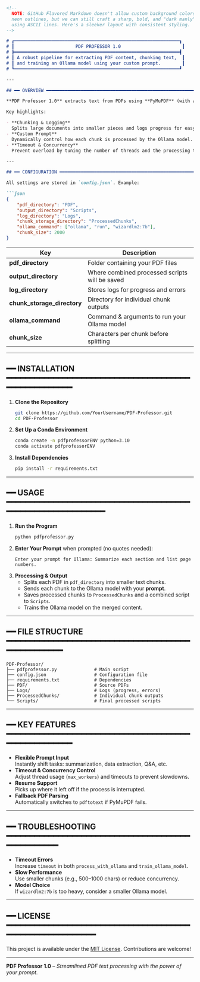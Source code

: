 ```markdown
<!-- 
  NOTE: GitHub Flavored Markdown doesn't allow custom background colors or
  neon outlines, but we can still craft a sharp, bold, and "dark manly" vibe
  using ASCII lines. Here's a sleeker layout with consistent styling.
-->

# ┏━━━━━━━━━━━━━━━━━━━━━━━━━━━━━━━━━━━━━━━━━━━━━━━━━━━━━━━━━━━━━━┓
# ┃                       PDF PROFESSOR 1.0                       ┃
# ┣━━━━━━━━━━━━━━━━━━━━━━━━━━━━━━━━━━━━━━━━━━━━━━━━━━━━━━━━━━━━━━┫
# ┃ A robust pipeline for extracting PDF content, chunking text,  ┃
# ┃ and training an Ollama model using your custom prompt.        ┃
# ┗━━━━━━━━━━━━━━━━━━━━━━━━━━━━━━━━━━━━━━━━━━━━━━━━━━━━━━━━━━━━━━┛

---

## ━━ OVERVIEW ━━━━━━━━━━━━━━━━━━━━━━━━━━━━━━━━━━━━━━━━━━━━━━━━━━━━━━━━

**PDF Professor 1.0** extracts text from PDFs using **PyMuPDF** (with a **Poppler** fallback), then breaks the text into manageable chunks. Each chunk is processed by an Ollama model command, **guided by your prompt** at runtime—ideal for summarizing, extracting insights, or any specialized text manipulation.

Key highlights:

- **Chunking & Logging**  
  Splits large documents into smaller pieces and logs progress for easy resumption.  
- **Custom Prompt**  
  Dynamically control how each chunk is processed by the Ollama model.  
- **Timeout & Concurrency**  
  Prevent overload by tuning the number of threads and the processing timeout.

---

## ━━ CONFIGURATION ━━━━━━━━━━━━━━━━━━━━━━━━━━━━━━━━━━━━━━━━━━━━━━━━━━━

All settings are stored in `config.json`. Example:

```json
{
    "pdf_directory": "PDF",
    "output_directory": "Scripts",
    "log_directory": "Logs",
    "chunk_storage_directory": "ProcessedChunks",
    "ollama_command": ["ollama", "run", "wizardlm2:7b"],
    "chunk_size": 2000
}
```

| Key                         | Description                                             |
|-----------------------------|---------------------------------------------------------|
| **pdf_directory**           | Folder containing your PDF files                       |
| **output_directory**        | Where combined processed scripts will be saved         |
| **log_directory**           | Stores logs for progress and errors                    |
| **chunk_storage_directory** | Directory for individual chunk outputs                 |
| **ollama_command**          | Command & arguments to run your Ollama model           |
| **chunk_size**              | Characters per chunk before splitting                  |

---

## ━━ INSTALLATION ━━━━━━━━━━━━━━━━━━━━━━━━━━━━━━━━━━━━━━━━━━━━━━━━━━━━━

1. **Clone the Repository**
   ```bash
   git clone https://github.com/YourUsername/PDF-Professor.git
   cd PDF-Professor
   ```
2. **Set Up a Conda Environment**
   ```bash
   conda create -n pdfprofessorENV python=3.10
   conda activate pdfprofessorENV
   ```
3. **Install Dependencies**
   ```bash
   pip install -r requirements.txt
   ```

---

## ━━ USAGE ━━━━━━━━━━━━━━━━━━━━━━━━━━━━━━━━━━━━━━━━━━━━━━━━━━━━━━━━━━━━

1. **Run the Program**
   ```bash
   python pdfprofessor.py
   ```
2. **Enter Your Prompt** when prompted (no quotes needed):
   ```
   Enter your prompt for Ollama: Summarize each section and list page numbers.
   ```
3. **Processing & Output**
   - Splits each PDF in `pdf_directory` into smaller text chunks.  
   - Sends each chunk to the Ollama model with your **prompt**.  
   - Saves processed chunks to `ProcessedChunks` and a combined script to `Scripts`.  
   - Trains the Ollama model on the merged content.

---

## ━━ FILE STRUCTURE ━━━━━━━━━━━━━━━━━━━━━━━━━━━━━━━━━━━━━━━━━━━━━━━━━━━

```plaintext
PDF-Professor/
├── pdfprofessor.py              # Main script
├── config.json                  # Configuration file
├── requirements.txt             # Dependencies
├── PDF/                         # Source PDFs
├── Logs/                        # Logs (progress, errors)
├── ProcessedChunks/             # Individual chunk outputs
└── Scripts/                     # Final processed scripts
```

---

## ━━ KEY FEATURES ━━━━━━━━━━━━━━━━━━━━━━━━━━━━━━━━━━━━━━━━━━━━━━━━━━━━━

- **Flexible Prompt Input**  
  Instantly shift tasks: summarization, data extraction, Q&A, etc.  
- **Timeout & Concurrency Control**  
  Adjust thread usage (`max_workers`) and timeouts to prevent slowdowns.  
- **Resume Support**  
  Picks up where it left off if the process is interrupted.  
- **Fallback PDF Parsing**  
  Automatically switches to `pdftotext` if PyMuPDF fails.

---

## ━━ TROUBLESHOOTING ━━━━━━━━━━━━━━━━━━━━━━━━━━━━━━━━━━━━━━━━━━━━━━━━━━

- **Timeout Errors**  
  Increase `timeout` in both `process_with_ollama` and `train_ollama_model`.  
- **Slow Performance**  
  Use smaller chunks (e.g., 500–1000 chars) or reduce concurrency.  
- **Model Choice**  
  If `wizardlm2:7b` is too heavy, consider a smaller Ollama model.

---

## ━━ LICENSE ━━━━━━━━━━━━━━━━━━━━━━━━━━━━━━━━━━━━━━━━━━━━━━━━━━━━━━━━━━

This project is available under the [MIT License](LICENSE). Contributions are welcome!

---

**PDF Professor 1.0** – *Streamlined PDF text processing with the power of your prompt.*  
```
